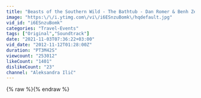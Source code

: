 ```yaml
---
title: "Beasts of the Southern Wild - The Bathtub - Dan Romer & Benh Zeitlin"
image: "https:\/\/i.ytimg.com\/vi\/i6ESnzuBomk\/hqdefault.jpg"
vid_id: "i6ESnzuBomk"
categories: "Travel-Events"
tags: ["Original","Soundtrack"]
date: "2021-11-03T07:36:22+03:00"
vid_date: "2012-11-12T01:28:00Z"
duration: "PT3M42S"
viewcount: "253012"
likeCount: "1401"
dislikeCount: "23"
channel: "Aleksandra Ilič"
---
```

{% raw %}{% endraw %}
